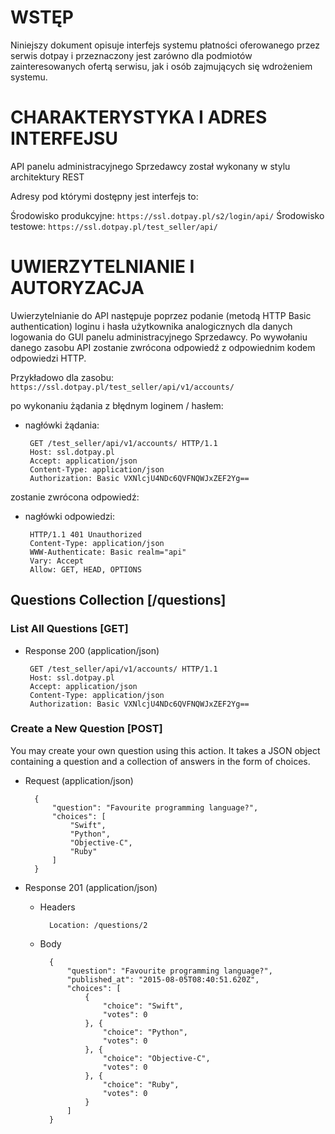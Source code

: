 # WSTĘP

Niniejszy dokument opisuje interfejs systemu płatności oferowanego przez serwis dotpay i przeznaczony jest zarówno dla podmiotów 
zainteresowanych ofertą serwisu, jak i osób zajmujących się wdrożeniem systemu.

# CHARAKTERYSTYKA I ADRES INTERFEJSU

API panelu administracyjnego Sprzedawcy został wykonany w stylu architektury REST

Adresy pod którymi dostępny jest interfejs to:

Środowisko produkcyjne:
`https://ssl.dotpay.pl/s2/login/api/`
Środowisko testowe:
`https://ssl.dotpay.pl/test_seller/api/`

# UWIERZYTELNIANIE I AUTORYZACJA
Uwierzytelnianie do API następuje poprzez podanie (metodą HTTP Basic authentication) loginu i hasła użytkownika analogicznych dla danych logowania do GUI panelu administracyjnego Sprzedawcy.
Po wywołaniu danego zasobu API zostanie zwrócona odpowiedź z odpowiednim kodem odpowiedzi HTTP. 

Przykładowo dla zasobu:
`https://ssl.dotpay.pl/test_seller/api/v1/accounts/`

po wykonaniu żądania z błędnym loginem / hasłem:
+ nagłówki żądania: 

       GET /test_seller/api/v1/accounts/ HTTP/1.1
       Host: ssl.dotpay.pl
       Accept: application/json
       Content-Type: application/json
       Authorization: Basic VXNlcjU4NDc6QVFNQWJxZEF2Yg==

zostanie zwrócona odpowiedź:
+ nagłówki odpowiedzi: 

       HTTP/1.1 401 Unauthorized
       Content-Type: application/json
       WWW-Authenticate: Basic realm="api"
       Vary: Accept
       Allow: GET, HEAD, OPTIONS


## Questions Collection [/questions]

### List All Questions [GET]

+ Response 200 (application/json)

       GET /test_seller/api/v1/accounts/ HTTP/1.1
       Host: ssl.dotpay.pl
       Accept: application/json
       Content-Type: application/json
       Authorization: Basic VXNlcjU4NDc6QVFNQWJxZEF2Yg==


### Create a New Question [POST]

You may create your own question using this action. It takes a JSON
object containing a question and a collection of answers in the
form of choices.

+ Request (application/json)

        {
            "question": "Favourite programming language?",
            "choices": [
                "Swift",
                "Python",
                "Objective-C",
                "Ruby"
            ]
        }

+ Response 201 (application/json)

    + Headers

            Location: /questions/2

    + Body

            {
                "question": "Favourite programming language?",
                "published_at": "2015-08-05T08:40:51.620Z",
                "choices": [
                    {
                        "choice": "Swift",
                        "votes": 0
                    }, {
                        "choice": "Python",
                        "votes": 0
                    }, {
                        "choice": "Objective-C",
                        "votes": 0
                    }, {
                        "choice": "Ruby",
                        "votes": 0
                    }
                ]
            }
